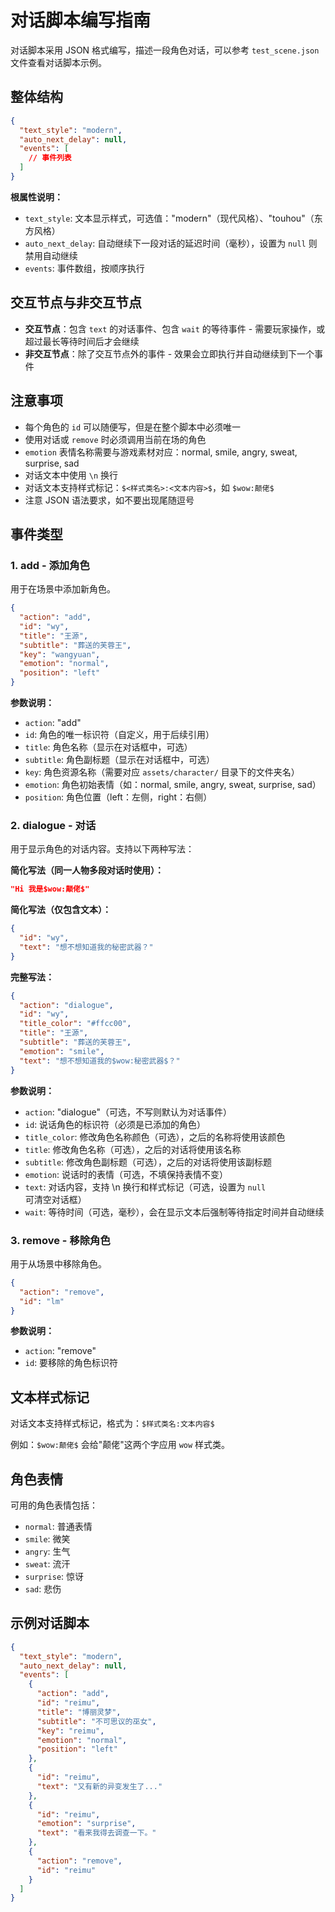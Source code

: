# 对话脚本编写指南

对话脚本采用 JSON 格式编写，描述一段角色对话，可以参考 `test_scene.json` 文件查看对话脚本示例。

## 整体结构

```json
{
  "text_style": "modern",
  "auto_next_delay": null,
  "events": [
    // 事件列表
  ]
}
```

**根属性说明：**

- `text_style`: 文本显示样式，可选值："modern"（现代风格）、"touhou"（东方风格）
- `auto_next_delay`: 自动继续下一段对话的延迟时间（毫秒），设置为 `null` 则禁用自动继续
- `events`: 事件数组，按顺序执行

## 交互节点与非交互节点

- **交互节点**：包含 `text` 的对话事件、包含 `wait` 的等待事件 - 需要玩家操作，或超过最长等待时间后才会继续
- **非交互节点**：除了交互节点外的事件 - 效果会立即执行并自动继续到下一个事件

## 注意事项

- 每个角色的 `id` 可以随便写，但是在整个脚本中必须唯一
- 使用对话或 `remove` 时必须调用当前在场的角色
- `emotion` 表情名称需要与游戏素材对应：normal, smile, angry, sweat, surprise, sad
- 对话文本中使用 `\n` 换行
- 对话文本支持样式标记：`$<样式类名>:<文本内容>$`，如 `$wow:颠佬$`
- 注意 JSON 语法要求，如不要出现尾随逗号

## 事件类型

### 1. add - 添加角色

用于在场景中添加新角色。

```json
{
  "action": "add",
  "id": "wy",
  "title": "王源",
  "subtitle": "葬送的芙蓉王",
  "key": "wangyuan",
  "emotion": "normal",
  "position": "left"
}
```

**参数说明：**

- `action`: "add"
- `id`: 角色的唯一标识符（自定义，用于后续引用）
- `title`: 角色名称（显示在对话框中，可选）
- `subtitle`: 角色副标题（显示在对话框中，可选）
- `key`: 角色资源名称（需要对应 `assets/character/` 目录下的文件夹名）
- `emotion`: 角色初始表情（如：normal, smile, angry, sweat, surprise, sad）
- `position`: 角色位置（left：左侧，right：右侧）

### 2. dialogue - 对话

用于显示角色的对话内容。支持以下两种写法：

**简化写法（同一人物多段对话时使用）：**

```json
"Hi 我是$wow:颠佬$"
```

**简化写法（仅包含文本）：**

```json
{
  "id": "wy",
  "text": "想不想知道我的秘密武器？"
}
```

**完整写法：**

```json
{
  "action": "dialogue",
  "id": "wy",
  "title_color": "#ffcc00",
  "title": "王源",
  "subtitle": "葬送的芙蓉王",
  "emotion": "smile",
  "text": "想不想知道我的$wow:秘密武器$？"
}
```

**参数说明：**

- `action`: "dialogue"（可选，不写则默认为对话事件）
- `id`: 说话角色的标识符（必须是已添加的角色）
- `title_color`: 修改角色名称颜色（可选），之后的名称将使用该颜色
- `title`: 修改角色名称（可选），之后的对话将使用该名称
- `subtitle`: 修改角色副标题（可选），之后的对话将使用该副标题
- `emotion`: 说话时的表情（可选，不填保持表情不变）
- `text`: 对话内容，支持 \n 换行和样式标记（可选，设置为 `null` 可清空对话框）
- `wait`: 等待时间（可选，毫秒），会在显示文本后强制等待指定时间并自动继续

### 3. remove - 移除角色

用于从场景中移除角色。

```json
{
  "action": "remove",
  "id": "lm"
}
```

**参数说明：**

- `action`: "remove"
- `id`: 要移除的角色标识符

## 文本样式标记

对话文本支持样式标记，格式为：`$样式类名:文本内容$`

例如：`$wow:颠佬$` 会给"颠佬"这两个字应用 `wow` 样式类。

## 角色表情

可用的角色表情包括：

- `normal`: 普通表情
- `smile`: 微笑
- `angry`: 生气
- `sweat`: 流汗
- `surprise`: 惊讶
- `sad`: 悲伤

## 示例对话脚本

```json
{
  "text_style": "modern",
  "auto_next_delay": null,
  "events": [
    {
      "action": "add",
      "id": "reimu",
      "title": "博丽灵梦",
      "subtitle": "不可思议的巫女",
      "key": "reimu",
      "emotion": "normal",
      "position": "left"
    },
    {
      "id": "reimu",
      "text": "又有新的异变发生了..."
    },
    {
      "id": "reimu",
      "emotion": "surprise",
      "text": "看来我得去调查一下。"
    },
    {
      "action": "remove",
      "id": "reimu"
    }
  ]
}
```
